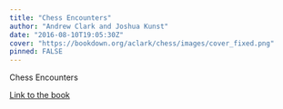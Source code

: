 ```yaml
---
title: "Chess Encounters"
author: "Andrew Clark and Joshua Kunst"
date: "2016-08-10T19:05:30Z"
cover: "https://bookdown.org/aclark/chess/images/cover_fixed.png"
pinned: FALSE
---
```


Chess Encounters

[Link to the book](https://bookdown.org/aclark/chess/)
